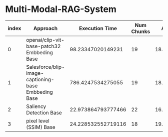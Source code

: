 # Multi-Modal-RAG-System

|index|Approach|Execution Time|Num Chunks|Avg Frame/Chunk|Mean Entropy|
|---|---|---|---|---|---|
|0|openai/clip-vit-base-patch32 Embbeding Base|98\.23347020149231|19|18\.842105263157894|2\.215827111673691|
|1|Salesforce/blip-image-captioning-base Embbeding Base|786\.4247534275055|19|18\.842105263157894|2\.1519608896649487|
|2|Saliency Detection Base|22\.973864793777466|22|16\.272727272727273|2\.456587887457634|
|3|pixel level \(SSIM\) Base|24\.228532552719116|18|19\.88888888888889|2\.337916349670263|
